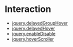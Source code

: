 # Interaction

- [jquery.delayedGroupHover](delayedGroupHover.md)
- [jquery.delayedHover](delayedHover.md)
- [jquery.enableDisable](enableDisable.md)
- [jquery.hoverScroller](hoverScroller.md)